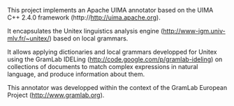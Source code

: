 This project implements an Apache UIMA annotator based on the UIMA C++ 2.4.0 framework (http://http://uima.apache.org).

It encapsulates the Unitex linguistics analysis engine (http://www-igm.univ-mlv.fr/~unitex/) based on local grammars.

It allows applying dictionaries and local grammars developped for Unitex using the GramLab IDELing (http://code.google.com/p/gramlab-ideling) on collections of documents to match complex expressions in natural language, and produce information about them.

This annotator was developped within the context of the GramLab European Project (http://www.gramlab.org).